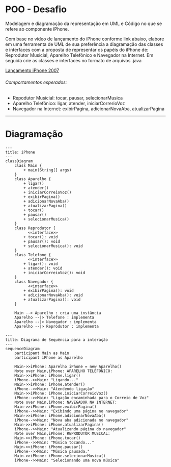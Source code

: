 # POO - Desafio

Modelagem e diagramação da representação em UML e Código no que se refere ao componente iPhone.

Com base no vídeo de lançamento do iPhone conforme link abaixo, elabore em uma ferramenta de UML de sua preferência a diagramação das classes e interfaces com a proposta de representar os papéis do iPhone de: Reprodutor Musicial, Aparelho Telefônico e Navegador na Internet. Em seguida crie as classes e interfaces no formato de arquivos .java

[Lançamento iPhone 2007](https://www.youtube.com/watch?v=9ou608QQRq8)

###### Comportamentos esperados:
* Repodutor Musicial: tocar, pausar, selecionarMusica
* Aparelho Telefônico: ligar, atender, iniciarCorrerioVoz
* Navegador na Internet: exibirPagina, adicionarNovaAba, atualizarPagina

---

# Diagramação

<!--
![iPhone-UML](https://github.com/arodlima/challenges/assets/104288946/60eaa2b4-4614-4f17-8e0b-5cd61770f44a)
-->

```mermaid
---
title: iPhone
---
classDiagram
    class Main {
        + main(String[] args)
    }
    class Aparelho {
        + ligar()
        + atender()
        + iniciarCorreioVoz()
        + exibirPagina()
        + adicionarNovaAba()
        + atualizarPagina()
        + tocar()
        + pausar()
        + selecionarMusica()
    }
    class Reprodutor {
	      <<interface>>
        + tocar(): void
        + pausar(): void
        + selecionarMusica(): void
    }
    class Telefone {
	      <<interface>>
        + ligar(): void
        + atender(): void
        + iniciarCorreioVoz(): void
    }
    class Navegador {
	      <<interface>>
        + exibirPagina(): void
        + adicionarNovaAba(): void
        + atualizarPagina(): void
    }

    Main --> Aparelho : cria uma instância
    Aparelho --|> Telefone : implementa
    Aparelho --|> Navegador : implementa
    Aparelho --|> Reprodutor : implementa
```

```mermaid
---
title: Diagrama de Sequência para a interação
---
sequenceDiagram
    participant Main as Main
    participant iPhone as Aparelho

    Main->>iPhone: Aparelho iPhone = new Aparelho()
    Note over Main,iPhone: APARELHO TELÊFONICO:
    Main->>iPhone: iPhone.ligar()
    iPhone-->>Main: "Ligando..."
    Main->>iPhone: iPhone.atender()
    iPhone-->>Main: "Atendendo ligação"
    Main->>iPhone: iPhone.iniciarCorreioVoz()
    iPhone-->>Main: "Ligação encaminhada para o Correio de Voz"
    Note over Main,iPhone: NAVEGADOR NA INTERNET:
    Main->>iPhone: iPhone.exibirPagina()
    iPhone-->>Main: "Exibindo uma página no navegador"
    Main->>iPhone: iPhone.adicionarNovaAba()
    iPhone-->>Main: "Nova aba adicionada no navegador"
    Main->>iPhone: iPhone.atualizarPagina()
    iPhone-->>Main: "Atualizando página do navegador"
    Note over Main,iPhone: REPRODUTOR MUSICAL:
    Main->>iPhone: iPhone.tocar()
    iPhone-->>Main: "Música tocando..."
    Main->>iPhone: iPhone.pausar()
    iPhone-->>Main: "Música pausada."
    Main->>iPhone: iPhone.selecionarMusica()
    iPhone-->>Main: "Selecionando uma nova música"
```
